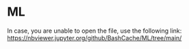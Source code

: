 # ML

In case, you are unable to open the file, use the following link:
https://nbviewer.jupyter.org/github/BashCache/ML/tree/main/

